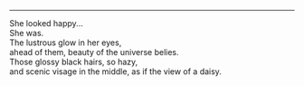 ___
She looked happy...  
She was.   
The lustrous glow in her eyes,  
ahead of them, beauty of the universe belies.  
Those glossy black hairs, so hazy,  
and scenic visage in the middle, as if the view of a daisy.  
